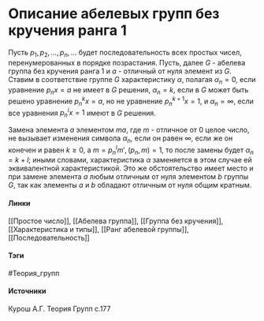 # Описание абелевых групп без кручения ранга 1
Пусть $p_{1},p_{2},\dots,p_{n},\dots$ будет последовательность всех простых чисел, перенумерованных в порядке позрастания. Пусть, далее $G$ - абелева группа без кручения ранга 1 и $a$ - отличный от нуля элемент из $G$. Ставим в соответствие группе $G$ характеристику $\alpha$, полагая $\alpha_{n}=0$, если уравнение $p_{n}x=a$ не имеет в $G$ решения, $\alpha_{n}=k$, если в $G$ может быть решено уравнение $p_{n}^{k}x=a$, но не уравнение $p_{n}^{k+1}x=1$, и $\alpha_{n}=\infty$, если все уравнения $p_{n}^{i}x=1$ имеют в $G$ решения.

Замена элемента $a$ элементом $ma$, где $m$ - отличное от 0 целое число, не вызывает изменения символа $\alpha_{n}$, если он равен $\infty$, если же он конечен и равен $k\ge0$, а $m=p_{n}^{l}m',(p_{n},m)=1$, то после замены будет $\alpha_{n}=k+l$; иными словами, характеристика $\alpha$ заменяется в этом случае ей эквивалентной характеристикой. Это же обстоятельство имеет место и при замене элемента $a$ любым отличным от нуля элементом $b$ группы $G$, так как элементы $a$ и $b$ обладают отличным от нуля общим кратным.
#### Линки
 [[Простое число]],
 [[Абелева группа]],
 [[Группа без кручения]],
 [[Характеристика и типы]],
 [[Ранг абелевой группы]],
 [[Последовательность]]
#### Тэги
 #Теория_групп 
#### Источники
 Курош А.Г. Теория Групп с.177